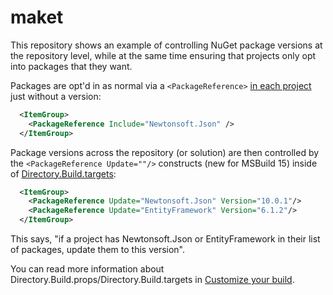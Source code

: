 # maket

This repository shows an example of controlling NuGet package versions at the repository level, while at the same time ensuring that projects only opt into packages that they want.

Packages are opt'd in as normal via a `<PackageReference>` [in each project]((https://github.com/davkean/maket/blob/master/Library2/Library2.csproj#L12)) just without a version:

``` XML
  <ItemGroup>
    <PackageReference Include="Newtonsoft.Json" />
  </ItemGroup>
```

Package versions across the repository (or solution) are then controlled by the `<PackageReference Update=""/>` constructs (new for MSBuild 15) inside of [Directory.Build.targets](https://github.com/davkean/maket/blob/master/Directory.Build.targets):

``` XML
  <ItemGroup>
    <PackageReference Update="Newtonsoft.Json" Version="10.0.1"/>
    <PackageReference Update="EntityFramework" Version="6.1.2"/>  
  </ItemGroup>
```

This says, "if a project has Newtonsoft.Json or EntityFramework in their list of packages, update them to this version".


You can read more information about Directory.Build.props/Directory.Build.targets in [Customize your build](https://docs.microsoft.com/en-us/visualstudio/msbuild/customize-your-build).
